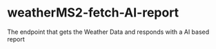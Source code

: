 # weatherMS2-fetch-AI-report
 The endpoint that gets the Weather Data and responds with a AI based report
